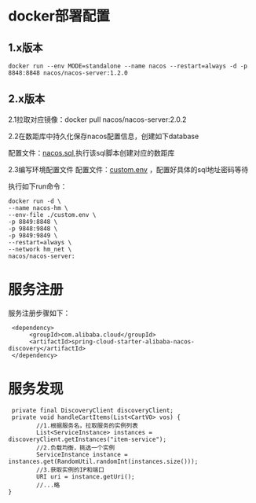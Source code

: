 # docker部署配置

## 1.x版本

```
docker run --env MODE=standalone --name nacos --restart=always -d -p 8848:8848 nacos/nacos-server:1.2.0
```

## 2.x版本

2.1拉取对应镜像：docker pull nacos/nacos-server:2.0.2

2.2在数距库中持久化保存nacos配置信息，创建如下database

配置文件：[nacos.sql](/docker容器/配置文件/docker容器配置文件/nacos.sql),执行该sql脚本创建对应的数距库

2.3编写环境配置文件
配置文件：[custom.env](/docker容器/配置文件/docker容器配置文件/custom.env) ，配置好具体的sql地址密码等待

执行如下run命令：

```
docker run -d \
--name nacos-hm \
--env-file ./custom.env \
-p 8849:8848 \
-p 9848:9848 \
-p 9849:9849 \
--restart=always \
--network hm_net \
nacos/nacos-server:

```

# 服务注册

服务注册步骤如下：

```
 <dependency>
      <groupId>com.alibaba.cloud</groupId>
      <artifactId>spring-cloud-starter-alibaba-nacos-discovery</artifactId>
 </dependency>
```

# 服务发现

```
 private final DiscoveryClient discoveryClient;
 private void handleCartItems(List<CartVO> vos) {
        //1.根据服务名，拉取服务的实例列表
        List<ServiceInstance> instances = discoveryClient.getInstances("item-service");
        //2.负载均衡，挑选一个实例
        ServiceInstance instance = instances.get(RandomUtil.randomInt(instances.size()));
        //3.获取实例的IP和端口
        URI uri = instance.getUri();
        //...略
}
```
